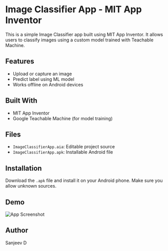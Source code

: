 # Image Classifier App - MIT App Inventor

This is a simple Image Classifier app built using MIT App Inventor. It allows users to classify images using a custom model trained with Teachable Machine.

## Features
- Upload or capture an image
- Predict label using ML model
- Works offline on Android devices

## Built With
- MIT App Inventor
- Google Teachable Machine (for model training)

## Files
- `ImageClassifierApp.aia`: Editable project source
- `ImageClassifierApp.apk`: Installable Android file

## Installation
Download the `.apk` file and install it on your Android phone. Make sure you allow unknown sources.

## Demo
![App Screenshot](screenshot.png)

## Author
Sanjeev D
